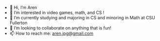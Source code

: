 - 👋 Hi, I’m Aren
- 👀 I’m interested in video games, math, and CS !
- 🌱 I’m currently studying and majoring in CS and minoring in Math at CSU Fullerton
- 💞️ I’m looking to collaborate on anything that is fun!
- 📫 How to reach me: aren.jpg@gmail.com

<!---
meltyblend/meltyblend is a ✨ special ✨ repository because its `README.md` (this file) appears on your GitHub profile.
You can click the Preview link to take a look at your changes.
--->
